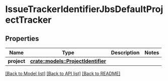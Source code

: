 # IssueTrackerIdentifierJbsDefaultProjectTracker

## Properties

Name | Type | Description | Notes
------------ | ------------- | ------------- | -------------
**project** | [**crate::models::ProjectIdentifier**](ProjectIdentifier.md) |  | 

[[Back to Model list]](../README.md#documentation-for-models) [[Back to API list]](../README.md#documentation-for-api-endpoints) [[Back to README]](../README.md)


